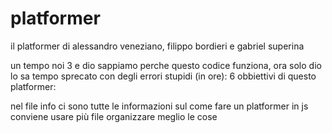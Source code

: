 # platformer
il platformer di alessandro veneziano, filippo bordieri e gabriel superina

un tempo noi 3 e dio sappiamo perche questo codice funziona, ora solo dio lo sa
tempo sprecato con degli errori stupidi (in ore): 6
obbiettivi di questo platformer:

nel file info ci sono tutte le informazioni sul come fare un platformer in js
conviene usare più file organizzare meglio le cose
